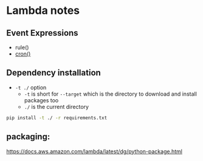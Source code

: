 # Lambda notes

## Event Expressions

* rule()
* [cron()](https://crontab.guru/)

## Dependency installation

* `-t ./` option
  * `-t` is short for `--target` which is the directory to download and install packages too
  * `./` is the current directory

```bash
pip install -t ./ -r requirements.txt
```

## packaging:

https://docs.aws.amazon.com/lambda/latest/dg/python-package.html